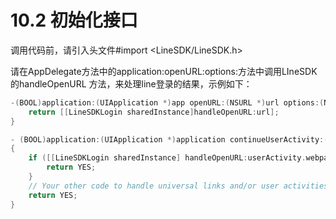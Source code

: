 # 10.2 初始化接口

调用代码前，请引入头文件\#import &lt;LineSDK/LineSDK.h&gt;

请在AppDelegate方法中的application:openURL:options:方法中调用LIneSDK的handleOpenURL 方法，来处理line登录的结果，示例如下：

```objectivec
-(BOOL)application:(UIApplication *)app openURL:(NSURL *)url options:(NSDictionary<UIApplicationOpenURLOptionsKey,id> *)options{
    return [[LineSDKLogin sharedInstance]handleOpenURL:url];
}

- (BOOL)application:(UIApplication *)application continueUserActivity:(NSUserActivity *)userActivity restorationHandler:(void (^)(NSArray<id<UIUserActivityRestoring>> * _Nullable))restorationHandler
{
    if ([[LineSDKLogin sharedInstance] handleOpenURL:userActivity.webpageURL]) {
        return YES;
    }
    // Your other code to handle universal links and/or user activities.
    return YES;
}

```

